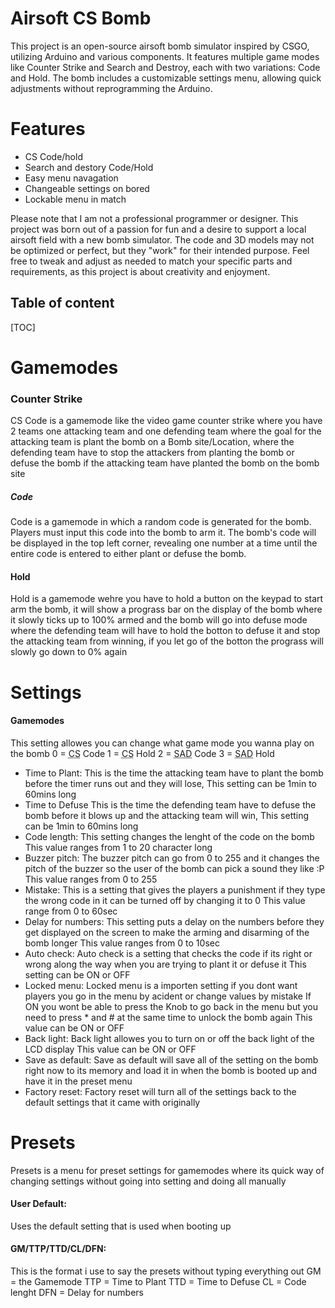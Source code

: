 # Airsoft CS Bomb

This project is an open-source airsoft bomb simulator inspired by CSGO, utilizing Arduino and various components. It features multiple game modes like Counter Strike and Search and Destroy, each with two variations: Code and Hold. The bomb includes a customizable settings menu, allowing quick adjustments without reprogramming the Arduino. 

# Features
- CS Code/hold
- Search and destory Code/Hold
- Easy menu navagation
- Changeable settings on bored
- Lockable menu in match

Please note that I am not a professional programmer or designer. This project was born out of a passion for fun and a desire to support a local airsoft field with a new bomb simulator. The code and 3D models may not be optimized or perfect, but they "work" for their intended purpose. Feel free to tweak and adjust as needed to match your specific parts and requirements, as this project is about creativity and enjoyment.

## Table of content
[TOC]

# Gamemodes

### Counter Strike
CS Code is a gamemode like the video game counter strike where you have 2 teams one attacking team and one defending team where the goal for the attacking team is plant the bomb on a Bomb site/Location, where the defending team have to stop the attackers from planting the bomb or defuse the bomb if the attacking team have planted the bomb on the bomb site
##### Code
Code is a gamemode in which a random code is generated for the bomb. Players must input this code into the bomb to arm it. The bomb's code will be displayed in the top left corner, revealing one number at a time until the entire code is entered to either plant or defuse the bomb.
#### Hold
Hold is a gamemode wehre you have to hold a button on the keypad to start arm the bomb, it will show a prograss bar on the display of the bomb where it slowly ticks up to 100% armed and the bomb will go into defuse mode where the defending team will have to hold the botton to defuse it and stop the attacking team from winning, if you let go of the botton the prograss will slowly go down to 0% again

# Settings
#### Gamemodes
This setting allowes you can change what game mode you wanna play on the bomb
0 = <abbr title="Counter Strike">CS</abbr> Code
1 = <abbr title="Counter Strike">CS</abbr> Hold
2 = <abbr title="Search and destory">SAD</abbr> Code
3 = <abbr title="Search and destory">SAD</abbr> Hold
- Time to Plant:
This is the time the attacking team have to plant the bomb before the timer runs out and they will lose, 
This setting can be 1min to 60mins long
- Time to Defuse
    This is the time the defending team have to defuse the bomb before it blows up and the attacking team will win, 
    This setting can be 1min to 60mins long
- Code length:
    This setting changes the lenght of the code on the bomb 
    This value ranges from 1 to 20 character long
- Buzzer pitch:
    The buzzer pitch can go from 0 to 255 and it changes the pitch of the buzzer so the user of the bomb can pick a sound they like :P
    This value ranges from 0 to 255
- Mistake:
    This is a setting that gives the players a punishment if they type the wrong code in it can be turned off by changing it to 0
    This value range from 0 to 60sec
- Delay for numbers:
    This setting puts a delay on the numbers before they get displayed on the screen to make the arming and disarming of the bomb longer
    This value ranges from 0 to 10sec
- Auto check:
    Auto check is a setting that checks the code if its right or wrong along the way when you are trying to plant it or defuse it
    This setting can be ON or OFF
- Locked menu:
    Locked menu is a importen setting if you dont want players you go in the menu by acident or change values by mistake
    If ON you wont be able to press the Knob to go back in the menu but you need to press * and # at the same time to unlock the bomb again
    This value can be ON or OFF
- Back light:
    Back light allowes you to turn on or off the back light of the LCD display
    This value can be ON or OFF
- Save as default:
    Save as default will save all of the setting on the bomb right now to its memory and load it in when the bomb is booted up and have it in the preset menu
- Factory reset:
    Factory reset will turn all of the settings back to the default settings that it came with originally
# Presets
Presets is a menu for preset settings for gamemodes where its quick way of changing settings without going into setting and doing all manually
#### User Default:
Uses the default setting that is used when booting up
#### GM/TTP/TTD/CL/DFN:
This is the format i use to say the presets without typing everything out
GM = the Gamemode
TTP = Time to Plant
TTD = Time to Defuse
CL = Code lenght
DFN = Delay for numbers
